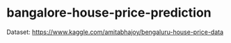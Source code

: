 # bangalore-house-price-prediction
 
Dataset: https://www.kaggle.com/amitabhajoy/bengaluru-house-price-data
